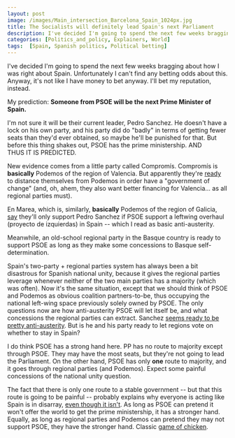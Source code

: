 ```yaml
---
layout: post
image: /images/Main_intersection_Barcelona_Spain_1024px.jpg
title: The Socialists will definitely lead Spain's next Parliament
description: I've decided I'm going to spend the next few weeks bragging about how I was right about Spain.
categories: [Politics_and_policy, Explainers, World]
tags:  [Spain, Spanish politics, Political betting]
---
```


I've decided I'm going to spend the next few weeks bragging about how I was right about Spain. Unfortunately I can't find any betting odds about this. Anyway, it's not like I have money to bet anyway. I'll bet my reputation, instead.

My prediction: **Someone from PSOE will be the next Prime Minister of Spain.**

I'm not sure it will be their current leader, Pedro Sanchez. He doesn't have a lock on his own party, and his party did do "badly" in terms of getting fewer seats than they'd ever obtained, so maybe he'll be punished for that. But before this thing shakes out, PSOE has the prime ministership. AND THUS IT IS PREDICTED.

New evidence comes from a little party called Compromís. Compromís is **basically** Podemos of the region of Valencia. But apparently they're <a href="http://politica.elpais.com/politica/2016/01/20/actualidad/1453293140_000608.html">ready</a> to distance themselves from Podemos in order have a "government of change" (and, oh, ahem, they also want better financing for Valencia... as all regional parties must).

En Marea, which is, similarly, **basically** Podemos of the region of Galicia, <a href="http://politica.elpais.com/politica/2016/01/20/actualidad/1453293140_000608.html">say</a> they'll only support Pedro Sanchez if PSOE support a leftwing overhaul (proyecto de izquierdas) in Spain -- which I read as basic anti-austerity.

Meanwhile, an old-school regional party in the Basque country is ready to support PSOE as long as they make some concessions to Basque self-determination.

Spain's two-party + regional parties system has always been a bit disastrous for Spanish national unity, because it gives the regional parties leverage whenever neither of the two main parties has a majority (which was often). Now it's the same situation, except that we should think of PSOE and Podemos as obvious coalition partners-to-be, thus occupying the national left-wing space previously solely owned by PSOE. The only questions now are how anti-austerity PSOE will let itself be, and what concessions the regional parties can extract. Sanchez <a href="http://politica.elpais.com/politica/2016/01/07/actualidad/1452182747_174192.html">seems ready to be pretty anti-austerity</a>. But is he and his party ready to let regions vote on whether to stay in Spain?

I do think PSOE has a strong hand here. PP has no route to majority except through PSOE. They may have the most seats, but they're not going to lead the Parliament. On the other hand, PSOE has only **one** route to majority, and it goes through regional parties (and Podemos). Expect some painful concessions of the national unity question.

The fact that there is only one route to a stable government -- but that this route is going to be painful -- probably explains why everyone is acting like Spain is in disarray, <a href="https://foodandpoliticking.wordpress.com/2016/01/20/spains-not-in-crisis/">even though it isn't</a>. As long as PSOE can pretend it won't offer the world to get the prime ministership, it has a stronger hand. Equally, as long as regional parties and Podemos can pretend they may not support PSOE, they have the stronger hand. Classic <a href="https://en.wikipedia.org/wiki/Chicken_(game)">game of chicken</a>.
